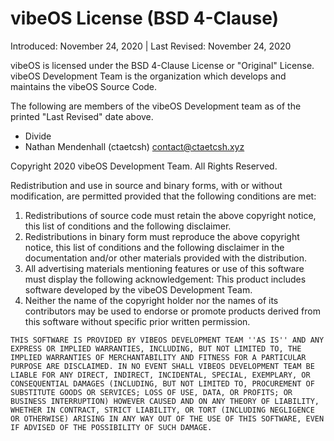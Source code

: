 # vibeOS License (BSD 4-Clause)
Introduced: November 24, 2020 | Last Revised: November 24, 2020

vibeOS is licensed under the BSD 4-Clause License or "Original" License.
vibeOS Development Team is the organization which develops and maintains the vibeOS Source Code.

The following are members of the vibeOS Development team as of the printed "Last Revised" date above.
  * Divide
  * Nathan Mendenhall (ctaetcsh) <contact@ctaetcsh.xyz>

Copyright 2020 vibeOS Development Team. All Rights Reserved.

Redistribution and use in source and binary forms, with or without modification, are permitted provided that the following conditions are met:
1. Redistributions of source code must retain the above copyright notice, this list of conditions and the following disclaimer.
2. Redistributions in binary form must reproduce the above copyright notice, this list of conditions and the following disclaimer in the documentation and/or other materials provided with the distribution.
3. All advertising materials mentioning features or use of this software must display the following acknowledgement: This product includes software developed by the vibeOS Development Team.
4. Neither the name of the copyright holder nor the names of its contributors may be used to endorse or promote products derived from this software without specific prior written permission.

```
THIS SOFTWARE IS PROVIDED BY VIBEOS DEVELOPMENT TEAM ''AS IS'' AND ANY EXPRESS OR IMPLIED WARRANTIES, INCLUDING, BUT NOT LIMITED TO, THE IMPLIED WARRANTIES OF MERCHANTABILITY AND FITNESS FOR A PARTICULAR PURPOSE ARE DISCLAIMED. IN NO EVENT SHALL VIBEOS DEVELOPMENT TEAM BE LIABLE FOR ANY DIRECT, INDIRECT, INCIDENTAL, SPECIAL, EXEMPLARY, OR CONSEQUENTIAL DAMAGES (INCLUDING, BUT NOT LIMITED TO, PROCUREMENT OF SUBSTITUTE GOODS OR SERVICES; LOSS OF USE, DATA, OR PROFITS; OR BUSINESS INTERRUPTION) HOWEVER CAUSED AND ON ANY THEORY OF LIABILITY, WHETHER IN CONTRACT, STRICT LIABILITY, OR TORT (INCLUDING NEGLIGENCE OR OTHERWISE) ARISING IN ANY WAY OUT OF THE USE OF THIS SOFTWARE, EVEN IF ADVISED OF THE POSSIBILITY OF SUCH DAMAGE.
```
